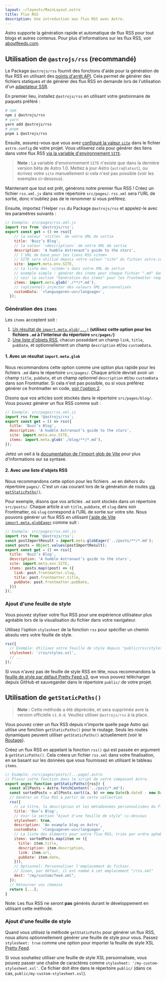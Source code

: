 ```yaml
---
layout: ~/layouts/MainLayout.astro
title: Flux RSS
description: Une introduction aux flux RSS avec Astro.
---
```


Astro supporte la génération rapide et automatique de flux RSS pour tout blogs et autres contenus. Pour plus d'informations sur les flux RSS, voir [aboutfeeds.com](https://aboutfeeds.com/).

## Utilisation de `@astrojs/rss` (recommandé)

Le Package `@astrojs/rss` fournit des fonctions d'aide pour la génération de flux RSS en utilisant des [points d'arrêt API](/fr/core-concepts/astro-pages/#pages-non-html). Cela permet de générer des fichiers statiques _et_ de générer des flux RSS en demande lors de l'utilisation d'un [adaptateur SSR](/fr/guides/server-side-rendering/#activation-du-mode-ssr-dans-votre-projet).

En premier lieu, installez `@astrojs/rss` en utilisant votre gestionnaire de paquets préféré :

```bash
# npm
npm i @astrojs/rss
# yarn
yarn add @astrojs/rss
# pnpm
pnpm i @astrojs/rss
```

Ensuite, assurez-vous que vous avez [configuré la valeur `site`](/fr/reference/configuration-reference/#site) dans le fichier `astro.config` de votre projet. Vous utiliserez cela pour générer des liens dans votre flux RSS [via la variable d'environnement `SITE`](/fr/guides/environment-variables/#default-environment-variables).

> **Note :** La variable d'environnement `SITE` n'existe que dans la dernière version bêta de Astro 1.0. Mettez à jour Astro (`astro@latest`), ou écrivez votre `site` manuellement si cela n'est pas possible (voir les exemples ci-dessous).

Maintenant que tout est prêt, générons notre premier flux RSS ! Créez un fichier `rss.xml.js` dans votre répertoire `src/pages/`. `rss.xml` sera l'URL de sortie, donc n'oubliez pas de le renommer si vous préférez.

Ensuite, importez l'Helper `rss` du Package `@astrojs/rss` et appelez-le avec les paramètres suivants :

```js
// Exemple: src/pages/rss.xml.js
import rss from '@astrojs/rss';
export const get = () => rss({
    // la valeur `<title>` de votre XML de sortie
    title: 'Buzz’s Blog',
    // la valeur `<description>` de votre XML de sortie
    description: 'A humble Astronaut’s guide to the stars',
    // l'URL de base pour les liens RSS <item>
    // SITE sera utilisé depuis votre valeur "site" du fichier astro.config de votre projet.
    site: import.meta.env.SITE,
    // la liste des `<item>`s dans votre XML de sortie
    // exemple simple : générer des items pour chaque fichier ".md" dans "/src/pages"
    // voir la section "Génération des items" pour les frontmatter requis et les cas avancés
    items: import.meta.glob('./**/*.md'),
    // (optionnel) injecter des valeurs XML personnalisés
    customData: `<language>en-us</language>`,
  });
```

### Génération des `items`

Les `items` acceptent soit :

1. [Un résultat de `import.meta.glob(...)`](#1-avec-un-résultat-importmetaglob) **(utilisez cette option pour les fichiers `.md` à l'interieur du répertoire `src/pages/`)**
2. [Une liste d'objets RSS](#2-avec-une-liste-dobjets-rss), chacun possédant un champ `link`, `title`, `pubDate`, et optionnellement un champ `description` et/ou `customData`.

#### 1. Avec un résultat `import.meta.glob`

Nous recommandons cette option comme une option plus rapide pour les fichiers `.md` dans le répertoire `src/pages/`. Chaque article devrait avoir un champ `title`, `pubDate`, et un champ optionnel `description` et/ou `customData` dans son Frontmatter. Si cela n'est pas possible, ou si vous préférez générer ce frontmatter en code, [voir l'option 2](#2-avec-une-liste-dobjets-rss).

Disons que vos articles sont stockés dans le répertoire `src/pages/blog/`. Vous pouvez générer un flux RSS comme suit :

```js
// Exemple: src/pages/rss.xml.js
import rss from '@astrojs/rss';
export const get = () => rss({
  title: 'Buzz’s Blog',
  description: 'A humble Astronaut’s guide to the stars',
  site: import.meta.env.SITE,
  items: import.meta.glob('./blog/**/*.md'),
});
```

Jetez un oeil à la [documentation de l'import glob de Vite](https://vitejs.dev/guide/features.html#glob-import) pour plus d'informations sur sa syntaxe.

#### 2. Avec une liste d'objets RSS

Nous recommandons cette option pour les fichiers `.md` en dehors du répertoire `pages/`. C'est un cas courant lors de la génération de routes [via `getStaticPaths()`](/fr/reference/api-reference/#getstaticpaths).

Pour exemple, disons que vos articles `.md` sont stockés dans un répertoire `src/posts/`. Chaque article a un `title`, `pubDate`, et `slug` dans son Frontmatter, où `slug` correspond à l'URL de sortie sur votre site. Nous pouvons générer un flux RSS en utilisant [l'aide de Vite `import.meta.globEager`](https://vitejs.dev/guide/features.html#glob-import) comme suit :

```js
// Exemple: src/pages/rss.xml.js
import rss from '@astrojs/rss';
const postImportResult = import.meta.globEager('../posts/**/*.md');
const posts = Object.values(postImportResult);
export const get = () => rss({
  title: 'Buzz’s Blog',
  description: 'A humble Astronaut’s guide to the stars',
  site: import.meta.env.SITE,
  items: posts.map((post) => ({
    link: post.frontmatter.slug,
    title: post.frontmatter.title,
    pubDate: post.frontmatter.pubDate,
  }))
});
```

### Ajout d'une feuille de style

Vous pouvez styliser votre flux RSS pour une expérience utilisateur plus agréable lors de la visualisation du fichier dans votre navigateur.

Utilisez l'option `stylesheet` de la fonction `rss` pour spécifier un chemin absolu vers votre feuille de style.

```js
rss({
  // Exemple: Utilisez votre feuille de style depuis "public/rss/styles.xsl"
  stylesheet: '/rss/styles.xsl',
  // ...
});
```

Si vous n'avez pas de feuille de style RSS en tête, nous recommandons la [feuille de style par défaut Pretty Feed v3](https://github.com/genmon/aboutfeeds/blob/main/tools/pretty-feed-v3.xsl), que vous pouvez télécharger depuis GitHub et sauvegarder dans le répertoire `public/` de votre projet.

## Utilisation de `getStaticPaths()`

> **Note :** Cette méthode a été dépréciée, et sera supprimée avre la version officielle `v1.0.0`. Veuillez utiliser `@astrojs/rss` à la place.

Vous pouvez créer un flux RSS depuis n'importe quelle page Astro qui utilise une fonction `getStaticPaths()` pour le routage. Seuls les routes dynamiques peuvent utiliser `getStaticPaths()` actuellement (voir le [Routage](/fr/core-concepts/routing/)).

Créez un flux RSS en appelant la fonction `rss()` qui est passée en argument à `getStaticPaths()`. Cela créera un fichier `rss.xml` dans votre finalisation, en se basant sur les données que vous fournissez en utilisant le tableau `items`.

```js
// Example: /src/pages/posts/[...page].astro
// Placez cette fonction dans le script de votre composant Astro.
export async function getStaticPaths({rss}) {
  const allPosts = Astro.fetchContent('../post/*.md');
  const sortedPosts = allPosts.sort((a, b) => new Date(b.date) - new Date(a.date));
  // Générer un flux RSS à partir de cette collection
  rss({
    // Le titre, la description et les métadonnées personnalisées du flux RSS.
    title: 'Don’s Blog',
    // Voir la section "Ajout d'une feuille de style" ci-dessous
    stylesheet: true,
    description: 'An example blog on Astro',
    customData: `<language>en-us</language>`,
    // La liste des éléments pour votre flux RSS, triés par ordre aphabétique.
    items: sortedPosts.map(item => ({
      title: item.title,
      description: item.description,
      link: item.url,
      pubDate: item.date,
    })),
    // Optionnel: Personnaliser l'emplacement du fichier.
    // Sinon, par défaut, il est nommé à cet emplacement "/rss.xml"
    dest: "/my/custom/feed.xml",
  });
  // Retourner vos chemins
  return [...];
}
```

Note: Les flux RSS ne seront **pas** générés durant le développement en utilisant cette méthode.

### Ajout d'une feuille de style

Quand vous utilisez la méthode `getStaticPaths` pour générer un flux RSS, nous allons optionnellement générer une feuille de style pour vous. Passez `stylesheet: true` comme une option pour importer la feuille de style XSL [Pretty Feed](https://github.com/genmon/aboutfeeds/blob/main/tools/pretty-feed-v3.xsl).

Si vous souhaitez utiliser une feuille de style XSL personnalisée, vous pouvez passer une chaîne de caractères comme `stylesheet: '/my-custom-stylesheet.xsl'`. Ce fichier doit être dans le répertoire `public/` (dans ce cas, `public/my-custom-stylesheet.xsl`).
